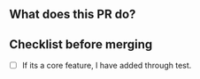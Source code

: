 ## What does this PR do?

## Checklist before merging
- [ ] If its a core feature, I have added through test.